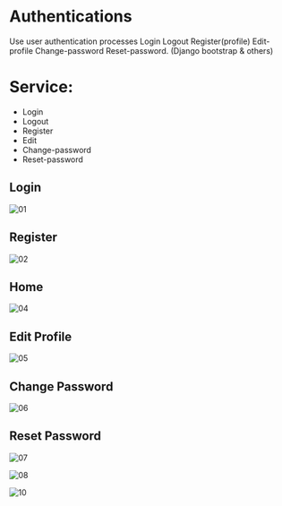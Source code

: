 # Authentications
Use user authentication processes Login Logout Register(profile) Edit-profile Change-password Reset-password. 
(Django bootstrap &amp; others)

# Service:
* Login
* Logout
* Register
* Edit
* Change-password
* Reset-password


## Login
![01](https://user-images.githubusercontent.com/30366380/69778092-3e55ce00-11cd-11ea-95fa-86a5ba747a27.png)


## Register
![02](https://user-images.githubusercontent.com/30366380/69778066-1b2b1e80-11cd-11ea-873c-1571b3fa1776.png)



## Home
![04](https://user-images.githubusercontent.com/30366380/69778122-588fac00-11cd-11ea-8260-93771a3d5083.png)


## Edit Profile
![05](https://user-images.githubusercontent.com/30366380/69778178-9ab8ed80-11cd-11ea-9110-ed59c8347d84.png)


## Change Password
![06](https://user-images.githubusercontent.com/30366380/69778204-a99fa000-11cd-11ea-9efa-4dd0e73980e8.png)


## Reset Password
![07](https://user-images.githubusercontent.com/30366380/69778238-c89e3200-11cd-11ea-91a5-20d7327a6e84.png)


![08](https://user-images.githubusercontent.com/30366380/69778278-e53a6a00-11cd-11ea-901d-d9ee4a6173dc.png)

![10](https://user-images.githubusercontent.com/30366380/69778049-08184e80-11cd-11ea-83ed-3d2f444b03e5.png)
